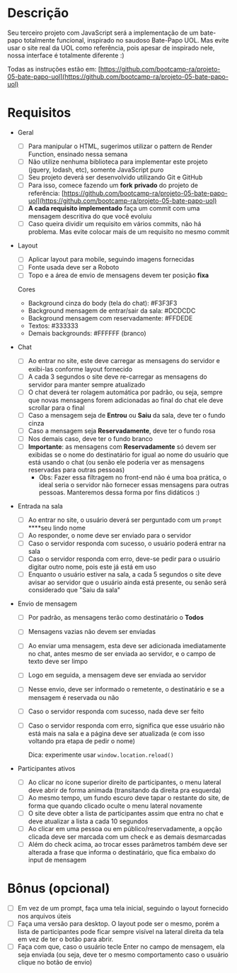 # Descrição

Seu terceiro projeto com JavaScript será a implementação de um bate-papo totalmente funcional, inspirado no saudoso Bate-Papo UOL. Mas evite usar o site real da UOL como referência, pois apesar de inspirado nele, nossa interface é totalmente diferente :)

Todas as instruções estão em: [https://github.com/bootcamp-ra/projeto-05-bate-papo-uol](https://github.com/bootcamp-ra/projeto-05-bate-papo-uol)

# Requisitos

- Geral
    - [ ]  Para manipular o HTML, sugerimos utilizar o pattern de Render Function, ensinado nessa semana
    - [ ]  Não utilize nenhuma biblioteca para implementar este projeto (jquery, lodash, etc), somente JavaScript puro
    - [ ]  Seu projeto deverá ser desenvolvido utilizando Git e GitHub
    - [ ]  Para isso, comece fazendo um **fork** **privado** do projeto de referência: [https://github.com/bootcamp-ra/projeto-05-bate-papo-uol](https://github.com/bootcamp-ra/projeto-05-bate-papo-uol)
    - [ ]  **A cada requisito implementado** faça um commit com uma mensagem descritiva do que você evoluiu
    - [ ]  Caso queira dividir um requisito em vários commits, não há problema. Mas evite colocar mais de um requisito no mesmo commit
- Layout
    - [ ]  Aplicar layout para mobile, seguindo imagens fornecidas
    - [ ]  Fonte usada deve ser a Roboto
    - [ ]  Topo e a área de envio de mensagens devem ter posição **fixa**

    Cores

    - Background cinza do body (tela do chat): #F3F3F3
    - Background mensagem de entrar/sair da sala: #DCDCDC
    - Background mensagem com reservadamente: #FFDEDE
    - Textos: #333333
    - Demais backgrounds: #FFFFFF (branco)
- Chat
    - [ ]  Ao entrar no site, este deve carregar as mensagens do servidor e exibi-las conforme layout fornecido
    - [ ]  A cada 3 segundos o site deve re-carregar as mensagens do servidor para manter sempre atualizado
    - [ ]  O chat deverá ter rolagem automática por padrão, ou seja, sempre que novas mensagens forem adicionadas ao final do chat ele deve scrollar para o final
    - [ ]  Caso a mensagem seja de **Entrou** ou **Saiu** da sala, deve ter o fundo cinza
    - [ ]  Caso a mensagem seja **Reservadamente**, deve ter o fundo rosa
    - [ ]  Nos demais caso, deve ter o fundo branco
    - [ ]  **Importante**: as mensagens com **Reservadamente** só devem ser exibidas se o nome do destinatário for igual ao nome do usuário que está usando o chat (ou senão ele poderia ver as mensagens reservadas para outras pessoas)
        - Obs: Fazer essa filtragem no front-end não é uma boa prática, o ideal seria o servidor não fornecer essas mensagens para outras pessoas. Manteremos dessa forma por fins didáticos :)
- Entrada na sala
    - [ ]  Ao entrar no site, o usuário deverá ser perguntado com um `prompt` ****seu lindo nome
    - [ ]  Ao responder, o nome deve ser enviado para o servidor
    - [ ]  Caso o servidor responda com sucesso, o usuário poderá entrar na sala
    - [ ]  Caso o servidor responda com erro, deve-se pedir para o usuário digitar outro nome, pois este já está em uso
    - [ ]  Enquanto o usuário estiver na sala, a cada 5 segundos o site deve avisar ao servidor que o usuário ainda está presente, ou senão será considerado que "Saiu da sala"
- Envio de mensagem
    - [ ]  Por padrão, as mensagens terão como destinatário o **Todos**
    - [ ]  Mensagens vazias não devem ser enviadas
    - [ ]  Ao enviar uma mensagem, esta deve ser adicionada imediatamente no chat, antes mesmo de ser enviada ao servidor, e o campo de texto deve ser limpo
    - [ ]  Logo em seguida, a mensagem deve ser enviada ao servidor
    - [ ]  Nesse envio, deve ser informado o remetente, o destinatário e se a mensagem é reservada ou não
    - [ ]  Caso o servidor responda com sucesso, nada deve ser feito
    - [ ]  Caso o servidor responda com erro, significa que esse usuário não está mais na sala e a página deve ser atualizada (e com isso voltando pra etapa de pedir o nome)

        Dica: experimente usar `window.location.reload()`

- Participantes ativos
    - [ ]  Ao clicar no ícone superior direito de participantes, o menu lateral deve abrir de forma animada (transitando da direita pra esquerda)
    - [ ]  Ao mesmo tempo, um fundo escuro deve tapar o restante do site, de forma que quando clicado oculte o menu lateral novamente
    - [ ]  O site deve obter a lista de participantes assim que entra no chat e deve atualizar a lista a cada 10 segundos
    - [ ]  Ao clicar em uma pessoa ou em público/reservadamente, a opção clicada deve ser marcada com um check e as demais desmarcadas
    - [ ]  Além do check acima, ao trocar esses parâmetros também deve ser alterada a frase que informa o destinatário, que fica embaixo do input de mensagem

# Bônus (opcional)

- [ ]  Em vez de um prompt, faça uma tela inicial, seguindo o layout fornecido nos arquivos úteis
- [ ]  Faça uma versão para desktop. O layout pode ser o mesmo, porém a lista de participantes pode ficar sempre visível na lateral direita da tela em vez de ter o botão para abrir.
- [ ]  Faça com que, caso o usuário tecle Enter no campo de mensagem, ela seja enviada (ou seja, deve ter o mesmo comportamento caso o usuário clique no botão de envio)